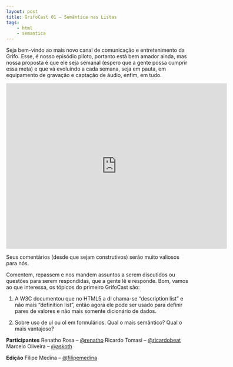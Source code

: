 ```yaml
---
layout: post
title: GrifoCast 01 – Semântica nas Listas
tags:
    - html
    - semantica
---
```


Seja bem-vindo ao mais novo canal de comunicação e entretenimento da Grifo. Esse, é nosso episódio piloto, portanto está bem amador ainda, mas nossa proposta é que ele seja semanal (espero que a gente possa cumprir essa meta) e que vá evoluindo a cada semana, seja em pauta, em equipamento de gravação e captação de áudio, enfim, em tudo.

<iframe id="vvq-308-vimeo-1" src="http://player.vimeo.com/video/16320530?title=1&amp;byline=1&amp;portrait=0&amp;fullscreen=1" width="600" height="450" frameborder="0">&lt;a href="http://www.vimeo.com/16320530"&gt;http://www.vimeo.com/16320530&lt;/a&gt;</iframe>

Seus comentários (desde que sejam construtivos) serão muito valiosos para nós.

Comentem, repassem e nos mandem assuntos a serem discutidos ou questões para serem respondidas, que a gente lê e responde.
Bom, vamos ao que interessa, os tópicos do primeiro GrifoCast são:

1) A W3C documentou que no HTML5 a dl chama-se “description list” e não mais “definition list”, então agora ele pode ser usado para definir pares de valores e não mais somente dicionário de dados.

2) Sobre uso de ul ou ol em formulários: Qual o mais semântico? Qual o mais vantajoso?

**Participantes**
Renatho Rosa – [@renatho](http://twitter.com/renatho)
Ricardo Tomasi – [@ricardobeat](http://twitter.com/ricardobeat)
Marcelo Oliveira – [@askoth](http://twitter.com/askoth)

**Edição**
Filipe Medina – [@filipemedina](http://twitter.com/filipemedina)
